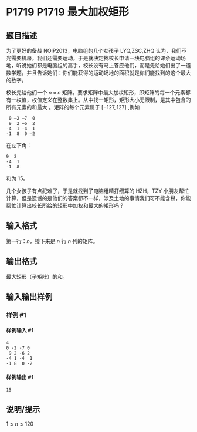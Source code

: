 # P1719 P1719 最大加权矩形

## 题目描述

为了更好的备战 NOIP2013，电脑组的几个女孩子 LYQ,ZSC,ZHQ 认为，我们不光需要机房，我们还需要运动，于是就决定找校长申请一块电脑组的课余运动场地，听说她们都是电脑组的高手，校长没有马上答应他们，而是先给她们出了一道数学题，并且告诉她们：你们能获得的运动场地的面积就是你们能找到的这个最大的数字。

校长先给他们一个 $n\times n$ 矩阵。要求矩阵中最大加权矩形，即矩阵的每一个元素都有一权值，权值定义在整数集上。从中找一矩形，矩形大小无限制，是其中包含的所有元素的和最大 。矩阵的每个元素属于 $[-127,127]$ ,例如

```plain
 0 –2 –7  0 
 9  2 –6  2
-4  1 –4  1 
-1  8  0 –2
```

在左下角：

```plain
9  2
-4  1
-1  8
```

和为 $15$。

几个女孩子有点犯难了，于是就找到了电脑组精打细算的 HZH，TZY 小朋友帮忙计算，但是遗憾的是他们的答案都不一样，涉及土地的事情我们可不能含糊，你能帮忙计算出校长所给的矩形中加权和最大的矩形吗？


## 输入格式

第一行：$n$，接下来是 $n$ 行 $n$ 列的矩阵。


## 输出格式

最大矩形（子矩阵）的和。


## 输入输出样例

### 样例 #1

#### 样例输入 #1

```
4
0 -2 -7 0
 9 2 -6 2
-4 1 -4  1 
-1 8  0 -2
```

#### 样例输出 #1

```
15
```

## 说明/提示

$1 \leq n\le 120$
